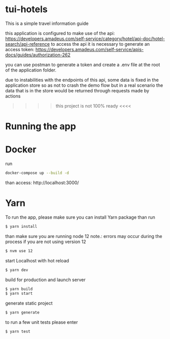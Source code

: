 # tui-hotels
This is a simple travel information guide


this application is configured to make use of the api: https://developers.amadeus.com/self-service/category/hotel/api-doc/hotel-search/api-reference
to access the api it is necessary to generate an access token: https://developers.amadeus.com/self-service/apis-docs/guides/authorization-262 

you can use postman to generate a token and create a .env file at the root of the application folder. 

due to instabilities with the endpoints of this api, some data is fixed in the application store so as not to crash the demo flow
but in a real scenario the data that is in the store would be returned through requests made by actions

>>>> this project is not 100% ready <<<<

# Running the app 
# Docker
run 

```bash
docker-compose up --build -d
```
than access:
http://localhost:3000/

# Yarn
To run the app, please make sure you can install Yarn package 
than run


```bash
$ yarn install 
```

than make sure you are running node 12 
note.: errors may occur during the process if you are not using version 12

```bash
$ nvm use 12
```

start Localhost with hot reload 

```bash
$ yarn dev
```

build for production and launch server


```bash
$ yarn build
$ yarn start
```

generate static project

```bash
$ yarn generate
```

to run a few unit tests please enter 


```bash
$ yarn test
```
